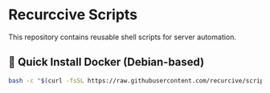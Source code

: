 # Recurccive Scripts

This repository contains reusable shell scripts for server automation.

## 🚀 Quick Install Docker (Debian-based)

```bash
bash -c "$(curl -fsSL https://raw.githubusercontent.com/recurcive/scripts/main/install-docker.sh)"

